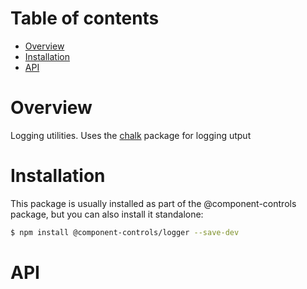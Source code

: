 # Table of contents

-   [Overview](#overview)
-   [Installation](#installation)
-   [API](#api)

# Overview

Logging utilities. Uses the [chalk](https://github.com/chalk/chalk#readme) package for logging utput

# Installation

This package is usually installed as part of the @component-controls package, but you can also install it standalone:

```bash
$ npm install @component-controls/logger --save-dev
```

# API

<tsdoc-typescript entry="./src/index.ts" files="../specification/src/configuration.ts"/>

<!-- START-TSDOC-TYPESCRIPT -->

<!-- END-TSDOC-TYPESCRIPT -->
